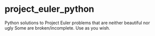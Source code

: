 # project_euler_python
Python solutions to Project Euler problems that are neither beautiful nor ugly
Some are broken/incomplete. Use as you wish.
